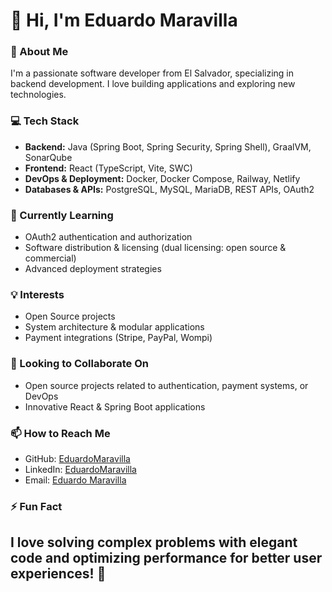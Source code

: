 # 👋 Hi, I'm Eduardo Maravilla  

### 🚀 About Me  
I'm a passionate software developer from El Salvador, specializing in backend development. I love building applications and exploring new technologies.  

### 💻 Tech Stack  
- **Backend:** Java (Spring Boot, Spring Security, Spring Shell), GraalVM, SonarQube
- **Frontend:** React (TypeScript, Vite, SWC)  
- **DevOps & Deployment:** Docker, Docker Compose, Railway, Netlify  
- **Databases & APIs:** PostgreSQL, MySQL, MariaDB, REST APIs, OAuth2  

### 🌱 Currently Learning  
- OAuth2 authentication and authorization  
- Software distribution & licensing (dual licensing: open source & commercial)  
- Advanced deployment strategies  

### 💡 Interests  
- Open Source projects  
- System architecture & modular applications  
- Payment integrations (Stripe, PayPal, Wompi)  

### 🤝 Looking to Collaborate On  
- Open source projects related to authentication, payment systems, or DevOps  
- Innovative React & Spring Boot applications  

### 📫 How to Reach Me  
- GitHub: [EduardoMaravilla](https://github.com/EduardoMaravilla)  
- LinkedIn: [EduardoMaravilla](https://www.linkedin.com/in/eduardomaravillag/)
- Email: [Eduardo Maravilla](eduardomaravillag@gmail.com)  

### ⚡ Fun Fact  
I love solving complex problems with elegant code and optimizing performance for better user experiences! 🚀  
---
